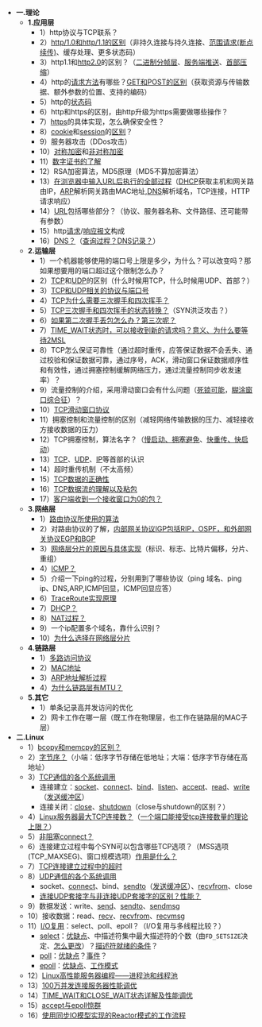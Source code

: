 * **一.理论**
    * **1.应用层**
        * 1）http协议与TCP联系？
        * 2）[http/1.0和http/1.1的区别](https://github.com/CyC2018/Interview-Notebook/blob/master/notes/HTTP.md#%E4%B9%9Dhttp10-%E4%B8%8E-http11-%E7%9A%84%E5%8C%BA%E5%88%AB)（非持久连接与持久连接、[范围请求(断点续传)](https://github.com/CyC2018/Interview-Notebook/blob/master/notes/HTTP.md#%E8%8C%83%E5%9B%B4%E8%AF%B7%E6%B1%82)、缓存处理、更多状态码）
        * 3）http1.1和[http2.0](https://github.com/CyC2018/Interview-Notebook/blob/master/notes/HTTP.md#%E5%8D%81http20)的区别？（[二进制分帧层](https://github.com/CyC2018/Interview-Notebook/blob/master/notes/HTTP.md#%E4%BA%8C%E8%BF%9B%E5%88%B6%E5%88%86%E5%B8%A7%E5%B1%82)、[服务端推送](https://github.com/CyC2018/Interview-Notebook/blob/master/notes/HTTP.md#%E6%9C%8D%E5%8A%A1%E7%AB%AF%E6%8E%A8%E9%80%81)、[首部压缩](https://github.com/CyC2018/Interview-Notebook/blob/master/notes/HTTP.md#%E9%A6%96%E9%83%A8%E5%8E%8B%E7%BC%A9)）
        * 4）http的[请求方法](https://github.com/arkingc/note/blob/master/%E8%AE%A1%E7%AE%97%E6%9C%BA%E7%BD%91%E7%BB%9C/%E8%AE%A1%E7%AE%97%E6%9C%BA%E7%BD%91%E7%BB%9C.md#1http%E6%8A%A5%E6%96%87%E6%A0%BC%E5%BC%8F%E8%AF%B7%E6%B1%82%E6%8A%A5%E6%96%87)有哪些？[GET和POST的区别](https://github.com/CyC2018/Interview-Notebook/blob/master/notes/HTTP.md#%E5%85%ABget-%E5%92%8C-post-%E7%9A%84%E5%8C%BA%E5%88%AB)（获取资源与传输数据、额外参数的位置、支持的编码）
        * 5）http的[状态码](https://github.com/arkingc/note/blob/master/%E8%AE%A1%E7%AE%97%E6%9C%BA%E7%BD%91%E7%BB%9C/%E8%AE%A1%E7%AE%97%E6%9C%BA%E7%BD%91%E7%BB%9C.md#2http%E6%8A%A5%E6%96%87%E6%A0%BC%E5%BC%8F%E5%93%8D%E5%BA%94%E6%8A%A5%E6%96%87)
        * 6）http和https的区别，由http升级为https需要做哪些操作？
        * 7）[https](https://github.com/CyC2018/Interview-Notebook/blob/master/notes/HTTP.md#%E5%85%ADhttps)的具体实现，怎么确保安全性？
        * 8）[cookie](https://github.com/CyC2018/Interview-Notebook/blob/master/notes/HTTP.md#cookie)和[session](https://github.com/CyC2018/Interview-Notebook/blob/master/notes/HTTP.md#7-session)的[区别](https://www.zhihu.com/question/19786827)？
        * 9）服务器攻击（DDos攻击）
        * 10）[对称加密](https://github.com/CyC2018/Interview-Notebook/blob/master/notes/HTTP.md#1-%E5%AF%B9%E7%A7%B0%E5%AF%86%E9%92%A5%E5%8A%A0%E5%AF%86)和[非对称加密](https://github.com/CyC2018/Interview-Notebook/blob/master/notes/HTTP.md#2%E9%9D%9E%E5%AF%B9%E7%A7%B0%E5%AF%86%E9%92%A5%E5%8A%A0%E5%AF%86)
        * 11）[数字证书的了解](https://github.com/CyC2018/Interview-Notebook/blob/master/notes/HTTP.md#%E8%AE%A4%E8%AF%81)
        * 12）RSA加密算法，MD5原理（MD5不算加密算法）
        * 13）[在浏览器中输入URL后执行的全部过程](https://github.com/CyC2018/Interview-Notebook/blob/master/notes/%E8%AE%A1%E7%AE%97%E6%9C%BA%E7%BD%91%E7%BB%9C.md#web-%E9%A1%B5%E9%9D%A2%E8%AF%B7%E6%B1%82%E8%BF%87%E7%A8%8B)（[DHCP](../计算机网络/计算机网络.md#45-dhcp动态主机配置协议)获取主机和网关路由IP，[ARP](../计算机网络/计算机网络.md#32-arp地址解析协议)解析网关路由MAC地址,[DNS](../计算机网络/计算机网络.md#2dns查询步骤)解析域名，TCP连接，HTTP请求响应）
        * 14）[URL](https://github.com/CyC2018/Interview-Notebook/blob/master/notes/HTTP.md#url)包括哪些部分？（协议、服务器名称、文件路径、还可能带有参数）
        * 15）http[请求](https://github.com/arkingc/note/blob/master/%E8%AE%A1%E7%AE%97%E6%9C%BA%E7%BD%91%E7%BB%9C/%E8%AE%A1%E7%AE%97%E6%9C%BA%E7%BD%91%E7%BB%9C.md#1http%E6%8A%A5%E6%96%87%E6%A0%BC%E5%BC%8F%E8%AF%B7%E6%B1%82%E6%8A%A5%E6%96%87)/[响应报文](https://github.com/arkingc/note/blob/master/%E8%AE%A1%E7%AE%97%E6%9C%BA%E7%BD%91%E7%BB%9C/%E8%AE%A1%E7%AE%97%E6%9C%BA%E7%BD%91%E7%BB%9C.md#2http%E6%8A%A5%E6%96%87%E6%A0%BC%E5%BC%8F%E5%93%8D%E5%BA%94%E6%8A%A5%E6%96%87)构成
        * 16）[DNS？](https://github.com/arkingc/note/blob/master/%E8%AE%A1%E7%AE%97%E6%9C%BA%E7%BD%91%E7%BB%9C/%E8%AE%A1%E7%AE%97%E6%9C%BA%E7%BD%91%E7%BB%9C.md#34-dns%E5%9F%9F%E5%90%8D%E7%B3%BB%E7%BB%9F)（[查询过程？](https://github.com/arkingc/note/blob/master/%E8%AE%A1%E7%AE%97%E6%9C%BA%E7%BD%91%E7%BB%9C/%E8%AE%A1%E7%AE%97%E6%9C%BA%E7%BD%91%E7%BB%9C.md#2dns%E6%9F%A5%E8%AF%A2%E6%AD%A5%E9%AA%A4)[DNS记录？](https://github.com/arkingc/note/blob/master/%E8%AE%A1%E7%AE%97%E6%9C%BA%E7%BD%91%E7%BB%9C/%E8%AE%A1%E7%AE%97%E6%9C%BA%E7%BD%91%E7%BB%9C.md#3dns%E8%AE%B0%E5%BD%95%E5%92%8C%E6%8A%A5%E6%96%87)）
    * **2.运输层**
        * 1）一个机器能够使用的端口号上限是多少，为什么？可以改变吗？那如果想要用的端口超过这个限制怎么办？
        * 2）[TCP](https://github.com/arkingc/note/blob/master/%E8%AE%A1%E7%AE%97%E6%9C%BA%E7%BD%91%E7%BB%9C/%E8%AE%A1%E7%AE%97%E6%9C%BA%E7%BD%91%E7%BB%9C.md#5tcp)和[UDP](https://github.com/arkingc/note/blob/master/%E8%AE%A1%E7%AE%97%E6%9C%BA%E7%BD%91%E7%BB%9C/%E8%AE%A1%E7%AE%97%E6%9C%BA%E7%BD%91%E7%BB%9C.md#3udp)的区别（什么时候用TCP，什么时候用UDP、首部？）
        * 3）[TCP和UDP相关的协议与端口号](https://github.com/arkingc/note/blob/master/%E8%AE%A1%E7%AE%97%E6%9C%BA%E7%BD%91%E7%BB%9C/%E8%AE%A1%E7%AE%97%E6%9C%BA%E7%BD%91%E7%BB%9C.md#11-%E7%AB%AF%E5%8F%A3%E5%8F%B7)
        * 4）[TCP为什么需要三次握手和四次挥手？](https://github.com/arkingc/note/blob/master/%E8%AE%A1%E7%AE%97%E6%9C%BA%E7%BD%91%E7%BB%9C/%E8%AE%A1%E7%AE%97%E6%9C%BA%E7%BD%91%E7%BB%9C.md#53-%E8%BF%9E%E6%8E%A5%E7%AE%A1%E7%90%86)
        * 5）[TCP三次握手和四次挥手的状态转换？](https://github.com/arkingc/note/blob/master/%E8%AE%A1%E7%AE%97%E6%9C%BA%E7%BD%91%E7%BB%9C/%E8%AE%A1%E7%AE%97%E6%9C%BA%E7%BD%91%E7%BB%9C.md#53-%E8%BF%9E%E6%8E%A5%E7%AE%A1%E7%90%86)（SYN洪泛攻击？）
        * 6）[如果第二次握手丢包怎么办？第三次呢？](../计算机网络/计算机网络.md#3次握手)
        * 7）[TIME_WAIT状态时，可以接收到新的请求吗？意义、为什么要等待2MSL](http://elf8848.iteye.com/blog/1739571)
        * 8）TCP怎么保证可靠性（通过超时重传，应答保证数据不会丢失、通过校验和保证数据可靠，通过序号，ACK，滑动窗口保证数据顺序性和有效性，通过拥塞控制缓解网络压力，通过流量控制同步收发速率）？
        * 9）流量控制的介绍，采用滑动窗口会有什么问题（[死锁可能](https://github.com/arkingc/note/blob/master/%E8%AE%A1%E7%AE%97%E6%9C%BA%E7%BD%91%E7%BB%9C/%E8%AE%A1%E7%AE%97%E6%9C%BA%E7%BD%91%E7%BB%9C.md#52-%E6%B5%81%E9%87%8F%E6%8E%A7%E5%88%B6)，[糊涂窗口综合征](http://www.cnblogs.com/zhaoyl/archive/2012/09/20/2695799.html)）？
        * 10）[TCP滑动窗口协议](https://github.com/CyC2018/Interview-Notebook/blob/master/notes/%E8%AE%A1%E7%AE%97%E6%9C%BA%E7%BD%91%E7%BB%9C.md#tcp-%E6%BB%91%E5%8A%A8%E7%AA%97%E5%8F%A3)
        * 11）拥塞控制和流量控制的区别（减轻网络传输数据的压力、减轻接收方接收数据的压力）
        * 12）TCP拥塞控制，算法名字？（[慢启动、拥塞避免](https://github.com/CyC2018/Interview-Notebook/blob/master/notes/%E8%AE%A1%E7%AE%97%E6%9C%BA%E7%BD%91%E7%BB%9C.md#1-%E6%85%A2%E5%BC%80%E5%A7%8B%E4%B8%8E%E6%8B%A5%E5%A1%9E%E9%81%BF%E5%85%8D)、[快重传、快启动](https://github.com/CyC2018/Interview-Notebook/blob/master/notes/%E8%AE%A1%E7%AE%97%E6%9C%BA%E7%BD%91%E7%BB%9C.md#2-%E5%BF%AB%E9%87%8D%E4%BC%A0%E4%B8%8E%E5%BF%AB%E6%81%A2%E5%A4%8D)）
        * 13）[TCP](https://github.com/arkingc/note/blob/master/%E8%AE%A1%E7%AE%97%E6%9C%BA%E7%BD%91%E7%BB%9C/%E8%AE%A1%E7%AE%97%E6%9C%BA%E7%BD%91%E7%BB%9C.md#51-tcp%E6%8A%A5%E6%96%87%E6%AE%B5%E7%BB%93%E6%9E%84)、[UDP](https://github.com/arkingc/note/blob/master/%E8%AE%A1%E7%AE%97%E6%9C%BA%E7%BD%91%E7%BB%9C/%E8%AE%A1%E7%AE%97%E6%9C%BA%E7%BD%91%E7%BB%9C.md#31-udp%E6%8A%A5%E6%96%87%E6%AE%B5%E7%BB%93%E6%9E%84)、[IP](https://github.com/arkingc/note/blob/master/%E8%AE%A1%E7%AE%97%E6%9C%BA%E7%BD%91%E7%BB%9C/%E8%AE%A1%E7%AE%97%E6%9C%BA%E7%BD%91%E7%BB%9C.md#42-%E6%95%B0%E6%8D%AE%E6%8A%A5%E6%A0%BC%E5%BC%8F)等首部的认识
        * 14）超时重传机制（不太高频）
        * 15）[TCP数据的正确性](https://blog.csdn.net/bjrxyz/article/details/75194716)
        * 16）[TCP数据流的理解以及粘包](https://blog.csdn.net/bjrxyz/article/details/73351248)
        * 17）[客户端收到一个接收窗口为0的包？](https://github.com/arkingc/note/blob/master/%E8%AE%A1%E7%AE%97%E6%9C%BA%E7%BD%91%E7%BB%9C/%E8%AE%A1%E7%AE%97%E6%9C%BA%E7%BD%91%E7%BB%9C.md#52-%E6%B5%81%E9%87%8F%E6%8E%A7%E5%88%B6)
    * **3.网络层**
        * 1）[路由协议所使用的算法](https://github.com/arkingc/note/blob/master/%E8%AE%A1%E7%AE%97%E6%9C%BA%E7%BD%91%E7%BB%9C/%E8%AE%A1%E7%AE%97%E6%9C%BA%E7%BD%91%E7%BB%9C.md#31-%E5%85%A8%E5%B1%80%E9%80%89%E8%B7%AF%E7%AE%97%E6%B3%95ls%E7%AE%97%E6%B3%95)
        * 2）对路由协议的了解，[内部网关协议IGP包括RIP，OSPF，和外部网关协议EGP和BGP](https://github.com/arkingc/note/blob/master/%E8%AE%A1%E7%AE%97%E6%9C%BA%E7%BD%91%E7%BB%9C/%E8%AE%A1%E7%AE%97%E6%9C%BA%E7%BD%91%E7%BB%9C.md#31-%E5%85%A8%E5%B1%80%E9%80%89%E8%B7%AF%E7%AE%97%E6%B3%95ls%E7%AE%97%E6%B3%95) 
        * 3）[网络层分片的原因与具体实现](https://github.com/arkingc/note/blob/master/%E8%AE%A1%E7%AE%97%E6%9C%BA%E7%BD%91%E7%BB%9C/%E8%AE%A1%E7%AE%97%E6%9C%BA%E7%BD%91%E7%BB%9C.md#43-ip%E6%95%B0%E6%8D%AE%E6%8A%A5%E5%88%86%E7%89%87)（标识、标志、比特片偏移，分片、重组）
        * 4）[ICMP？](https://github.com/arkingc/note/blob/master/%E8%AE%A1%E7%AE%97%E6%9C%BA%E7%BD%91%E7%BB%9C/%E8%AE%A1%E7%AE%97%E6%9C%BA%E7%BD%91%E7%BB%9C.md#47-icmp%E4%BA%92%E8%81%94%E7%BD%91%E6%8E%A7%E5%88%B6%E6%8A%A5%E6%96%87%E5%8D%8F%E8%AE%AE)
        * 5）介绍一下ping的过程，分别用到了哪些协议（ping 域名、ping ip、DNS,ARP,ICMP回显，ICMP回显应答）
        * 6）[TraceRoute实现原理](https://github.com/arkingc/note/blob/master/%E8%AE%A1%E7%AE%97%E6%9C%BA%E7%BD%91%E7%BB%9C/%E8%AE%A1%E7%AE%97%E6%9C%BA%E7%BD%91%E7%BB%9C.md#47-icmp%E4%BA%92%E8%81%94%E7%BD%91%E6%8E%A7%E5%88%B6%E6%8A%A5%E6%96%87%E5%8D%8F%E8%AE%AE)
        * 7）[DHCP？](https://github.com/arkingc/note/blob/master/%E8%AE%A1%E7%AE%97%E6%9C%BA%E7%BD%91%E7%BB%9C/%E8%AE%A1%E7%AE%97%E6%9C%BA%E7%BD%91%E7%BB%9C.md#45-dhcp%E5%8A%A8%E6%80%81%E4%B8%BB%E6%9C%BA%E9%85%8D%E7%BD%AE%E5%8D%8F%E8%AE%AE)
        * 8）[NAT过程？](https://github.com/arkingc/note/blob/master/%E8%AE%A1%E7%AE%97%E6%9C%BA%E7%BD%91%E7%BB%9C/%E8%AE%A1%E7%AE%97%E6%9C%BA%E7%BD%91%E7%BB%9C.md#46-nat%E7%BD%91%E7%BB%9C%E5%9C%B0%E5%9D%80%E8%BD%AC%E6%8D%A2)
        * 9）一个ip配置多个域名，靠什么识别？
        * 10）[为什么选择在网络层分片](https://www.zhihu.com/question/22181709)
    * **4.链路层**
        - 1）[多路访问协议](https://github.com/arkingc/note/blob/master/%E8%AE%A1%E7%AE%97%E6%9C%BA%E7%BD%91%E7%BB%9C/%E8%AE%A1%E7%AE%97%E6%9C%BA%E7%BD%91%E7%BB%9C.md#22-%E5%A4%9A%E8%B7%AF%E8%AE%BF%E9%97%AE%E5%8D%8F%E8%AE%AE)
        - 2）[MAC地址](https://github.com/arkingc/note/blob/master/%E8%AE%A1%E7%AE%97%E6%9C%BA%E7%BD%91%E7%BB%9C/%E8%AE%A1%E7%AE%97%E6%9C%BA%E7%BD%91%E7%BB%9C.md#31-mac%E5%9C%B0%E5%9D%80)
        - 3）[ARP地址解析过程](https://github.com/arkingc/note/blob/master/%E8%AE%A1%E7%AE%97%E6%9C%BA%E7%BD%91%E7%BB%9C/%E8%AE%A1%E7%AE%97%E6%9C%BA%E7%BD%91%E7%BB%9C.md#32-arp%E5%9C%B0%E5%9D%80%E8%A7%A3%E6%9E%90%E5%8D%8F%E8%AE%AE)
        - 4）[为什么链路层有MTU？](http://blog.perterpon.com/2017/09/12/why-MTU-equals-1500/)
    * **5.其它**
        * 1）单条记录高并发访问的优化
        * 2）网卡工作在哪一层（既工作在物理层，也工作在链路层的MAC子层）
* **二.Linux**
    * 1）[bcopy和memcpy的区别？](https://github.com/arkingc/note/blob/master/%E8%AE%A1%E7%AE%97%E6%9C%BA%E7%BD%91%E7%BB%9C/UNIX%E7%BD%91%E7%BB%9C%E7%BC%96%E7%A8%8B%E5%8D%B71.md#22-%E5%AD%97%E8%8A%82%E6%93%8D%E7%BA%B5%E5%87%BD%E6%95%B0)
    * 2）[字节序？](https://github.com/arkingc/note/blob/master/%E8%AE%A1%E7%AE%97%E6%9C%BA%E7%BD%91%E7%BB%9C/UNIX%E7%BD%91%E7%BB%9C%E7%BC%96%E7%A8%8B%E5%8D%B71.md#23-%E5%AD%97%E8%8A%82%E5%BA%8F)（小端：低序字节存储在低地址；大端：低序字节存储在高地址）
    * 3）[TCP通信的各个系统调用](https://github.com/arkingc/note/blob/master/%E8%AE%A1%E7%AE%97%E6%9C%BA%E7%BD%91%E7%BB%9C/UNIX%E7%BD%91%E7%BB%9C%E7%BC%96%E7%A8%8B%E5%8D%B71.md#%E4%BA%8C%E5%9F%BA%E6%9C%ACtcp%E5%A5%97%E6%8E%A5%E5%AD%97%E7%BC%96%E7%A8%8B)
        - 连接建立：[socket](https://github.com/arkingc/note/blob/master/%E8%AE%A1%E7%AE%97%E6%9C%BA%E7%BD%91%E7%BB%9C/UNIX%E7%BD%91%E7%BB%9C%E7%BC%96%E7%A8%8B%E5%8D%B71.md#1socket%E5%87%BD%E6%95%B0)、[connect](https://github.com/arkingc/note/blob/master/%E8%AE%A1%E7%AE%97%E6%9C%BA%E7%BD%91%E7%BB%9C/UNIX%E7%BD%91%E7%BB%9C%E7%BC%96%E7%A8%8B%E5%8D%B71.md#2connect%E5%87%BD%E6%95%B0)、[bind](https://github.com/arkingc/note/blob/master/%E8%AE%A1%E7%AE%97%E6%9C%BA%E7%BD%91%E7%BB%9C/UNIX%E7%BD%91%E7%BB%9C%E7%BC%96%E7%A8%8B%E5%8D%B71.md#3bind%E5%87%BD%E6%95%B0)、[listen](https://github.com/arkingc/note/blob/master/%E8%AE%A1%E7%AE%97%E6%9C%BA%E7%BD%91%E7%BB%9C/UNIX%E7%BD%91%E7%BB%9C%E7%BC%96%E7%A8%8B%E5%8D%B71.md#4listen%E5%87%BD%E6%95%B0)、[accept](https://github.com/arkingc/note/blob/master/%E8%AE%A1%E7%AE%97%E6%9C%BA%E7%BD%91%E7%BB%9C/UNIX%E7%BD%91%E7%BB%9C%E7%BC%96%E7%A8%8B%E5%8D%B71.md#5accept%E5%87%BD%E6%95%B0)、[read](https://github.com/arkingc/note/blob/master/%E6%93%8D%E4%BD%9C%E7%B3%BB%E7%BB%9F/UNIX%E7%8E%AF%E5%A2%83%E9%AB%98%E7%BA%A7%E7%BC%96%E7%A8%8B.md#25-%E6%96%87%E4%BB%B6%E8%AF%BB)、[write](https://github.com/arkingc/note/blob/master/%E6%93%8D%E4%BD%9C%E7%B3%BB%E7%BB%9F/UNIX%E7%8E%AF%E5%A2%83%E9%AB%98%E7%BA%A7%E7%BC%96%E7%A8%8B.md#26-%E6%96%87%E4%BB%B6%E5%86%99)（[发送缓冲区](https://github.com/arkingc/note/blob/master/%E8%AE%A1%E7%AE%97%E6%9C%BA%E7%BD%91%E7%BB%9C/UNIX%E7%BD%91%E7%BB%9C%E7%BC%96%E7%A8%8B%E5%8D%B71.md#2%E7%BC%93%E5%86%B2%E5%8C%BA)）
        - 连接关闭：[close](https://github.com/arkingc/note/blob/master/%E8%AE%A1%E7%AE%97%E6%9C%BA%E7%BD%91%E7%BB%9C/UNIX%E7%BD%91%E7%BB%9C%E7%BC%96%E7%A8%8B%E5%8D%B71.md#6close%E5%87%BD%E6%95%B0)、[shutdown](https://github.com/arkingc/note/blob/master/%E8%AE%A1%E7%AE%97%E6%9C%BA%E7%BD%91%E7%BB%9C/UNIX%E7%BD%91%E7%BB%9C%E7%BC%96%E7%A8%8B%E5%8D%B71.md#7shutdown%E5%87%BD%E6%95%B0)（close与shutdown的区别？）
    * 4）[Linux服务器最大TCP连接数？](http://wanshi.iteye.com/blog/1256282)（[一个端口能接受tcp连接数量的理论上限？](https://www.nowcoder.com/questionTerminal/997f45dddc9b4c8ea7da76288aa439d1?orderByHotValue=1&pos=1)）
    * 5）[非阻塞connect？](https://github.com/arkingc/note/blob/master/%E8%AE%A1%E7%AE%97%E6%9C%BA%E7%BD%91%E7%BB%9C/UNIX%E7%BD%91%E7%BB%9C%E7%BC%96%E7%A8%8B%E5%8D%B71.md#%E4%B9%9D%E9%9D%9E%E9%98%BB%E5%A1%9E%E5%BC%8Fio)
    * 6）连接建立过程中每个SYN可以包含哪些TCP选项？（MSS选项(TCP_MAXSEG)、窗口规模选项）[作用是什么？](https://github.com/arkingc/note/blob/master/%E8%AE%A1%E7%AE%97%E6%9C%BA%E7%BD%91%E7%BB%9C/UNIX%E7%BD%91%E7%BB%9C%E7%BC%96%E7%A8%8B%E5%8D%B71.md#1%E8%BF%9E%E6%8E%A5%E7%AE%A1%E7%90%86)
    * 7）[TCP连接建立过程中的超时](http://www.chengweiyang.cn/2017/02/18/linux-connect-timeout/)
    * 8）[UDP通信的各个系统调用](https://github.com/arkingc/note/blob/master/%E8%AE%A1%E7%AE%97%E6%9C%BA%E7%BD%91%E7%BB%9C/UNIX%E7%BD%91%E7%BB%9C%E7%BC%96%E7%A8%8B%E5%8D%B71.md#%E4%B8%89%E5%9F%BA%E6%9C%ACudp%E5%A5%97%E6%8E%A5%E5%AD%97%E7%BC%96%E7%A8%8B)
        - socket、[connect](https://github.com/arkingc/note/blob/master/%E8%AE%A1%E7%AE%97%E6%9C%BA%E7%BD%91%E7%BB%9C/UNIX%E7%BD%91%E7%BB%9C%E7%BC%96%E7%A8%8B%E5%8D%B71.md#1recvfrom%E4%B8%8Esendto%E5%87%BD%E6%95%B0)、bind、[sendto](https://github.com/arkingc/note/blob/master/%E8%AE%A1%E7%AE%97%E6%9C%BA%E7%BD%91%E7%BB%9C/UNIX%E7%BD%91%E7%BB%9C%E7%BC%96%E7%A8%8B%E5%8D%B71.md#1recvfrom%E4%B8%8Esendto%E5%87%BD%E6%95%B0)（[发送缓冲区](https://github.com/arkingc/note/blob/master/%E8%AE%A1%E7%AE%97%E6%9C%BA%E7%BD%91%E7%BB%9C/UNIX%E7%BD%91%E7%BB%9C%E7%BC%96%E7%A8%8B%E5%8D%B71.md#1%E7%BC%93%E5%86%B2%E5%8C%BA)）、[recvfrom](https://github.com/arkingc/note/blob/master/%E8%AE%A1%E7%AE%97%E6%9C%BA%E7%BD%91%E7%BB%9C/UNIX%E7%BD%91%E7%BB%9C%E7%BC%96%E7%A8%8B%E5%8D%B71.md#1recvfrom%E4%B8%8Esendto%E5%87%BD%E6%95%B0)、close
        - [连接UDP套接字与非连接UDP套接字的区别？性能？](https://github.com/arkingc/note/blob/master/%E8%AE%A1%E7%AE%97%E6%9C%BA%E7%BD%91%E7%BB%9C/UNIX%E7%BD%91%E7%BB%9C%E7%BC%96%E7%A8%8B%E5%8D%B71.md#%E4%B8%89%E5%9F%BA%E6%9C%ACudp%E5%A5%97%E6%8E%A5%E5%AD%97%E7%BC%96%E7%A8%8B)
    * 9）数据发送：write、[send](https://github.com/arkingc/note/blob/master/%E8%AE%A1%E7%AE%97%E6%9C%BA%E7%BD%91%E7%BB%9C/UNIX%E7%BD%91%E7%BB%9C%E7%BC%96%E7%A8%8B%E5%8D%B71.md#1recv%E5%92%8Csend%E5%87%BD%E6%95%B0)、[sendto](https://github.com/arkingc/note/blob/master/%E8%AE%A1%E7%AE%97%E6%9C%BA%E7%BD%91%E7%BB%9C/UNIX%E7%BD%91%E7%BB%9C%E7%BC%96%E7%A8%8B%E5%8D%B71.md#1recvfrom%E4%B8%8Esendto%E5%87%BD%E6%95%B0)、[sendmsg](https://github.com/arkingc/note/blob/master/%E8%AE%A1%E7%AE%97%E6%9C%BA%E7%BD%91%E7%BB%9C/UNIX%E7%BD%91%E7%BB%9C%E7%BC%96%E7%A8%8B%E5%8D%B71.md#3recvmsg%E5%92%8Csendmsg%E5%87%BD%E6%95%B0)
    * 10）接收数据：read、[recv](https://github.com/arkingc/note/blob/master/%E8%AE%A1%E7%AE%97%E6%9C%BA%E7%BD%91%E7%BB%9C/UNIX%E7%BD%91%E7%BB%9C%E7%BC%96%E7%A8%8B%E5%8D%B71.md#1recv%E5%92%8Csend%E5%87%BD%E6%95%B0)、[recvfrom](https://github.com/arkingc/note/blob/master/%E8%AE%A1%E7%AE%97%E6%9C%BA%E7%BD%91%E7%BB%9C/UNIX%E7%BD%91%E7%BB%9C%E7%BC%96%E7%A8%8B%E5%8D%B71.md#1recvfrom%E4%B8%8Esendto%E5%87%BD%E6%95%B0)、[recvmsg](https://github.com/arkingc/note/blob/master/%E8%AE%A1%E7%AE%97%E6%9C%BA%E7%BD%91%E7%BB%9C/UNIX%E7%BD%91%E7%BB%9C%E7%BC%96%E7%A8%8B%E5%8D%B71.md#3recvmsg%E5%92%8Csendmsg%E5%87%BD%E6%95%B0)
    * 11）[I/O复用](https://github.com/arkingc/note/blob/master/%E8%AE%A1%E7%AE%97%E6%9C%BA%E7%BD%91%E7%BB%9C/UNIX%E7%BD%91%E7%BB%9C%E7%BC%96%E7%A8%8B%E5%8D%B71.md#%E5%9B%9Bio%E5%A4%8D%E7%94%A8)：select、poll、epoll？（I/O复用与多线程比较？）
        - [select](https://github.com/arkingc/note/blob/master/%E8%AE%A1%E7%AE%97%E6%9C%BA%E7%BD%91%E7%BB%9C/UNIX%E7%BD%91%E7%BB%9C%E7%BC%96%E7%A8%8B%E5%8D%B71.md#1select)：[优缺点](https://github.com/arkingc/note/blob/master/%E8%AE%A1%E7%AE%97%E6%9C%BA%E7%BD%91%E7%BB%9C/UNIX%E7%BD%91%E7%BB%9C%E7%BC%96%E7%A8%8B%E5%8D%B71.md#12-select%E7%9A%84%E4%BC%98%E7%BC%BA%E7%82%B9)、中描述符集中最大描述符的个数（由`FD_SETSIZE`决定、[怎么更改](https://github.com/arkingc/note/blob/master/%E8%AE%A1%E7%AE%97%E6%9C%BA%E7%BD%91%E7%BB%9C/UNIX%E7%BD%91%E7%BB%9C%E7%BC%96%E7%A8%8B%E5%8D%B71.md#12-select%E7%9A%84%E4%BC%98%E7%BC%BA%E7%82%B9)）？[描述符就绪的条件](https://github.com/arkingc/note/blob/master/%E8%AE%A1%E7%AE%97%E6%9C%BA%E7%BD%91%E7%BB%9C/UNIX%E7%BD%91%E7%BB%9C%E7%BC%96%E7%A8%8B%E5%8D%B71.md#11-%E6%8F%8F%E8%BF%B0%E7%AC%A6%E5%B0%B1%E7%BB%AA%E6%9D%A1%E4%BB%B6)？
        - [poll](https://github.com/arkingc/note/blob/master/%E8%AE%A1%E7%AE%97%E6%9C%BA%E7%BD%91%E7%BB%9C/UNIX%E7%BD%91%E7%BB%9C%E7%BC%96%E7%A8%8B%E5%8D%B71.md#3poll)：[优缺点](https://github.com/arkingc/note/blob/master/%E8%AE%A1%E7%AE%97%E6%9C%BA%E7%BD%91%E7%BB%9C/UNIX%E7%BD%91%E7%BB%9C%E7%BC%96%E7%A8%8B%E5%8D%B71.md#32-poll%E7%9A%84%E4%BC%98%E7%BC%BA%E7%82%B9)？[事件](https://github.com/arkingc/note/blob/master/%E8%AE%A1%E7%AE%97%E6%9C%BA%E7%BD%91%E7%BB%9C/UNIX%E7%BD%91%E7%BB%9C%E7%BC%96%E7%A8%8B%E5%8D%B71.md#31-%E4%BA%8B%E4%BB%B6)？
        - [epoll](https://github.com/arkingc/note/blob/master/%E8%AE%A1%E7%AE%97%E6%9C%BA%E7%BD%91%E7%BB%9C/UNIX%E7%BD%91%E7%BB%9C%E7%BC%96%E7%A8%8B%E5%8D%B71.md#4epoll)：[优缺点](https://github.com/arkingc/note/blob/master/%E8%AE%A1%E7%AE%97%E6%9C%BA%E7%BD%91%E7%BB%9C/UNIX%E7%BD%91%E7%BB%9C%E7%BC%96%E7%A8%8B%E5%8D%B71.md#42-epoll%E7%9A%84%E4%BC%98%E7%BC%BA%E7%82%B9)、[工作模式](https://github.com/arkingc/note/blob/master/%E8%AE%A1%E7%AE%97%E6%9C%BA%E7%BD%91%E7%BB%9C/UNIX%E7%BD%91%E7%BB%9C%E7%BC%96%E7%A8%8B%E5%8D%B71.md#41-%E5%B7%A5%E4%BD%9C%E6%A8%A1%E5%BC%8F)
    * 12）[Linux高性能服务器编程——进程池和线程池](http://blog.csdn.net/walkerkalr/article/details/37729323)
    * 13）[100万并发连接服务器性能调优](http://www.blogjava.net/yongboy/archive/2013/04/11/397677.html)
    * 14）[TIME_WAIT和CLOSE_WAIT状态详解及性能调优](http://blog.oldboyedu.com/tcp-wait/)
    * 15）[accept与epoll惊群](https://pureage.info/2015/12/22/thundering-herd.html)
    * 16）[使用同步IO模型实现的Reactor模式的工作流程](temp/1使用同步io模型实现的reactor模式的工作流程)